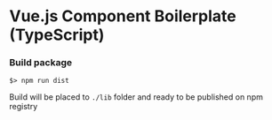 # Vue.js Component Boilerplate (TypeScript)

### Build package
```
$> npm run dist
```
Build will be placed to `./lib` folder and ready to be published on npm registry